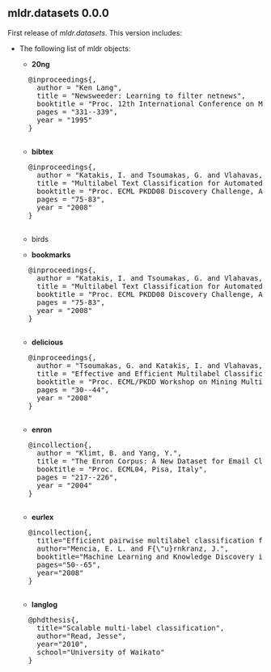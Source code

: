## mldr.datasets 0.0.0

First release of *mldr.datasets*. This version includes:

* The following list of mldr objects:
    * **20ng** 
    <pre>
    @inproceedings{,
      author = "Ken Lang",
      title = "Newsweeder: Learning to filter netnews",
      booktitle = "Proc. 12th International Conference on Machine Learning",
      pages = "331--339",
      year = "1995"
    }
    </pre>

    * **bibtex**
    <pre>
    @inproceedings{,
      author = "Katakis, I. and Tsoumakas, G. and Vlahavas, I.",
      title = "Multilabel Text Classification for Automated Tag Suggestion",
      booktitle = "Proc. ECML PKDD08 Discovery Challenge, Antwerp, Belgium",
      pages = "75-83",
      year = "2008"
    }
    </pre>
    
    * birds

    * **bookmarks**
    <pre>
    @inproceedings{,
      author = "Katakis, I. and Tsoumakas, G. and Vlahavas, I.",
      title = "Multilabel Text Classification for Automated Tag Suggestion",
      booktitle = "Proc. ECML PKDD08 Discovery Challenge, Antwerp, Belgium",
      pages = "75-83",
      year = "2008"
    }
    </pre>

    * **delicious**
    <pre>
    @inproceedings{,
      author = "Tsoumakas, G. and Katakis, I. and Vlahavas, I.",
      title = "Effective and Efficient Multilabel Classification in Domains with Large Number of Labels",
      booktitle = "Proc. ECML/PKDD Workshop on Mining Multidimensional Data, Antwerp, Belgium, MMD08",
      pages = "30--44",
      year = "2008"
    }
    </pre>

    * **enron**
    <pre>
    @incollection{,
      author = "Klimt, B. and Yang, Y.",
      title = "The Enron Corpus: A New Dataset for Email Classification Research",
      booktitle = "Proc. ECML04, Pisa, Italy",
      pages = "217--226",
      year = "2004"
    }
    </pre>
    
    * **eurlex**
    <pre>
    @incollection{,
      title="Efficient pairwise multilabel classification for large-scale problems in the legal domain",
      author="Mencia, E. L. and F{\"u}rnkranz, J.",
      booktitle="Machine Learning and Knowledge Discovery in Databases",
      pages="50--65",
      year="2008"
    }    
    </pre>

    * **langlog**
    <pre>
    @phdthesis{,
      title="Scalable multi-label classification",
      author="Read, Jesse",
      year="2010",
      school="University of Waikato"
    }
    </pre>
    
